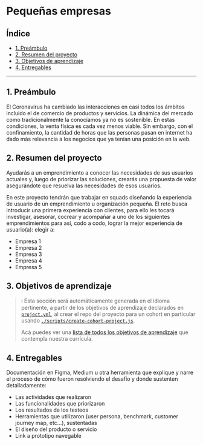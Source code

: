 # Pequeñas empresas

## Índice

* [1. Preámbulo](#1-preámbulo)
* [2. Resumen del proyecto](#2-resumen-del-proyecto)
* [3. Objetivos de aprendizaje](#3-objetivos-de-aprendizaje)
* [4. Entregables](#4-entregables)

***

## 1. Preámbulo

El Coronavirus ha cambiado las interacciones en casi todos los ámbitos incluido
el de comercio de productos y servicios. La dinámica del mercado como
tradicionalmente la conocíamos ya no es sostenible. En estas condiciones, la
venta física es cada vez menos viable. Sin embargo, con el confinamiento, la
cantidad de horas que las personas pasan en internet ha dado más relevancia a
los negocios que ya tenían una posición en la web.

## 2. Resumen del proyecto

Ayudarás a un emprendimiento a conocer las necesidades de sus usuarios actuales
y, luego de priorizar las soluciones, crearás una propuesta de valor
asegurándote que resuelva las necesidades de esos usuarios.

En este proyecto tendrán que trabajar en squads diseñando la experiencia de
usuario de un emprendimiento u organización pequeña. El reto busca introducir
una primera experiencia con clientes,  para ello les tocará investigar,
asesorar, cocrear y acompañar a uno de los siguientes emprendimientos para así,
codo a codo, lograr la mejor experiencia de usuario(a):
elegir a:

* Empresa 1
* Empresa 2
* Empresa 3
* Empresa 4
* Empresa 5

## 3. Objetivos de aprendizaje

> ℹ️ Esta sección será automáticamente generada en el idioma pertinente, a partir
> de los objetivos de aprendizaje declarados en [`project.yml`](./project.yml),
> al crear el repo del proyecto para un cohort en particular usando
> [`./scripts/create-cohort-project.js`](../../scripts#create-cohort-project-coaches).
>
> Acá puedes ver una [lista de todos los objetivos de aprendizaje](../../learning-objectives/data.yml)
> que contempla nuestra currícula.

## 4. Entregables

Documentación en Figma, Medium u otra herramienta que explique y narre el
proceso de cómo fueron resolviendo el desafío y donde sustenten detalladamente:

* Las actividades que realizaron
* Las funcionalidades que priorizaron
* Los resultados de los testeos
* Herramientas que utilizaron (user persona, benchmark, customer journey map,
  etc...), sustentadas
* El diseño del producto o servicio
* Link a prototipo navegable
